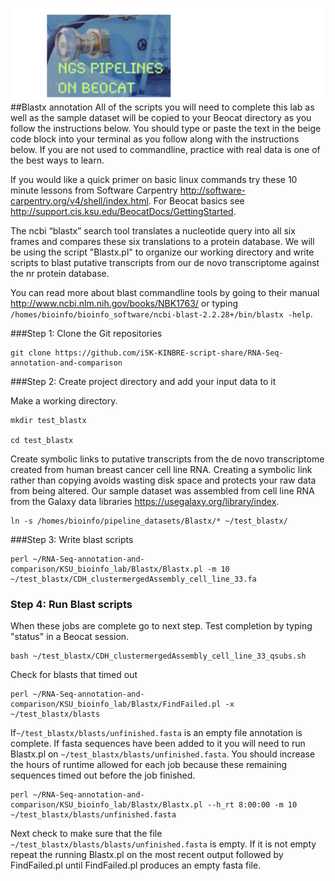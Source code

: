 ![alttext](https://raw.githubusercontent.com/i5K-KINBRE-script-share/transcriptome-and-genome-assembly/master/images/ngs_pipelines_on_beocat.png)
##Blastx annotation
All of the scripts you will need to complete this lab as well as the sample dataset will be copied to your Beocat directory as you follow the instructions below. You should type or paste the text in the beige code block into your terminal as you follow along with the instructions below. If you are not used to commandline, practice with real data is one of the best ways to learn.

If you would like a quick primer on basic linux commands try these 10 minute lessons from Software Carpentry http://software-carpentry.org/v4/shell/index.html. For Beocat basics see http://support.cis.ksu.edu/BeocatDocs/GettingStarted.

The ncbi “blastx” search tool translates a nucleotide query into all six frames and compares these six translations to a protein database. We will be using the script "Blastx.pl" to organize our working directory and write scripts to blast putative transcripts from our de novo transcriptome against the nr protein database.

You can read more about blast commandline tools by going to their manual http://www.ncbi.nlm.nih.gov/books/NBK1763/ or typing `/homes/bioinfo/bioinfo_software/ncbi-blast-2.2.28+/bin/blastx -help`. 

###Step 1: Clone the Git repositories

    git clone https://github.com/i5K-KINBRE-script-share/RNA-Seq-annotation-and-comparison

###Step 2: Create project directory and add your input data to it

Make a working directory.

    mkdir test_blastx
 
    cd test_blastx
 
Create symbolic links to putative transcripts from the de novo transcriptome created from human breast cancer cell line RNA. Creating a symbolic link rather than copying avoids wasting disk space and protects your raw data from being altered. Our sample dataset was assembled from cell line RNA from the Galaxy data libraries https://usegalaxy.org/library/index. 

    ln -s /homes/bioinfo/pipeline_datasets/Blastx/* ~/test_blastx/

###Step 3: Write blast scripts

    perl ~/RNA-Seq-annotation-and-comparison/KSU_bioinfo_lab/Blastx/Blastx.pl -m 10 ~/test_blastx/CDH_clustermergedAssembly_cell_line_33.fa
    
### Step 4: Run Blast scripts

When these jobs are complete go to next step. Test completion by typing "status" in a Beocat session.

    bash ~/test_blastx/CDH_clustermergedAssembly_cell_line_33_qsubs.sh
    
Check for blasts that timed out

    perl ~/RNA-Seq-annotation-and-comparison/KSU_bioinfo_lab/Blastx/FindFailed.pl -x ~/test_blastx/blasts
    
If`~/test_blastx/blasts/unfinished.fasta` is an empty file annotation is complete. If fasta sequences have been added to it you will need to run Blastx.pl on `~/test_blastx/blasts/unfinished.fasta`. You should increase the hours of runtime allowed for each job because these remaining sequences timed out before the job finished.

    perl ~/RNA-Seq-annotation-and-comparison/KSU_bioinfo_lab/Blastx/Blastx.pl --h_rt 8:00:00 -m 10 ~/test_blastx/blasts/unfinished.fasta
    
Next check to make sure that the file  `~/test_blastx/blasts/blasts/unfinished.fasta` is empty. If it is not empty repeat the running Blastx.pl on the most recent output followed by FindFailed.pl until FindFailed.pl produces an empty fasta file.





